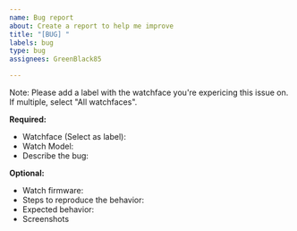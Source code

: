 ```yaml
---
name: Bug report
about: Create a report to help me improve
title: "[BUG] "
labels: bug
type: bug
assignees: GreenBlack85

---
```

Note: Please add a label with the watchface you're expericing this issue on. If multiple, select "All watchfaces".

**Required:**
 - Watchface (Select as label): 
 - Watch Model:
 - Describe the bug:

**Optional:**
 - Watch firmware:
 - Steps to reproduce the behavior:
 - Expected behavior:
 - Screenshots

